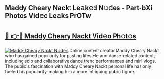 ## Maddy Cheary Nackt Le𝚊k𝚎d N𝚞𝚍es - Part-bXi Photos Vid𝚎o Le𝚊ks PrOTw

# <h2><a href="http://fb9q43c.evod.top/?m=Maddy+Cheary+Nackt">🔗 👉🔴 Maddy Cheary Nackt Vid𝚎o Ph𝚘t𝚘s</a></h2>

[![Maddy Cheary Nackt N𝚞d𝚎s](https://i.imgur.com/8V9OHl7.gif)](http://fb9q43c.evod.top/?m=Maddy+Cheary+Nackt)
Online content creator Maddy Cheary Nackt who has gained popularity for posting lifestyle and dance-related content, including solo and collaborative dance trend performances and mini vlogs. The public's fascination with Maddy Cheary Nackt personal life has only fueled his popularity, making him a more intriguing public figure. 

